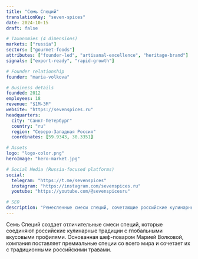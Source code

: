 ```yaml
---
title: "Семь Специй"
translationKey: "seven-spices"
date: 2024-10-15
draft: false

# Taxonomies (4 dimensions)
markets: ["russia"]
sectors: ["gourmet-foods"]
attributes: ["founder-led", "artisanal-excellence", "heritage-brand"]
signals: ["export-ready", "rapid-growth"]

# Founder relationship
founder: "maria-volkova"

# Business details
founded: 2012
employees: 18
revenue: "$1M-3M"
website: "https://sevenspices.ru"
headquarters:
  city: "Санкт-Петербург"
  country: "ru"
  region: "Северо-Западная Россия"
  coordinates: [59.9343, 30.3351]

# Assets
logo: "logo-color.png"
heroImage: "hero-market.jpg"

# Social Media (Russia-focused platforms)
social:
  telegram: "https://t.me/sevenspices"
  instagram: "https://instagram.com/sevenspices.ru"
  youtube: "https://youtube.com/@sevenspicesru"

# SEO
description: "Ремесленные смеси специй, сочетающие российские кулинарные традиции с глобальными вкусами"
---
```


Семь Специй создает отличительные смеси специй, которые соединяют российские кулинарные традиции с глобальными вкусовыми профилями. Основанная шеф-поваром Марией Волковой, компания поставляет премиальные специи со всего мира и сочетает их с традиционными российскими травами.
